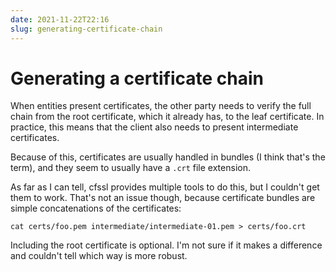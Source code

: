 ```yaml
---
date: 2021-11-22T22:16
slug: generating-certificate-chain
---
```


# Generating a certificate chain

When entities present certificates, the other party needs to verify the full chain from the root
certificate, which it already has, to the leaf certificate.
In practice, this means that the client also needs to present intermediate certificates.

Because of this, certificates are usually handled in bundles (I think that's the term), and they
seem to usually have a `.crt` file extension.

As far as I can tell, cfssl provides multiple tools to do this, but I couldn't get them to work.
That's not an issue though, because certificate bundles are simple concatenations of the
certificates:

```shell
cat certs/foo.pem intermediate/intermediate-01.pem > certs/foo.crt
```

Including the root certificate is optional. I'm not sure if it makes a difference and couldn't tell
which way is more robust.
